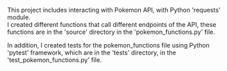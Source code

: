 This project includes interacting with Pokemon API, with Python 'requests' module.<br>
I created different functions that call different endpoints of the API, these functions are in the 'source' directory in the 'pokemon_functions.py' file.

In addition, I created tests for the pokemon_functions file using Python 'pytest' framework, which are in the 'tests' directory, in the 'test_pokemon_functions.py' file.
